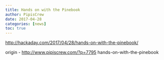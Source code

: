 ```yaml
---
title: Hands on with the Pinebook
author: PipisCrew
date: 2017-04-28
categories: [news]
toc: true
---
```


http://hackaday.com/2017/04/28/hands-on-with-the-pinebook/

origin - http://www.pipiscrew.com/?p=7795 hands-on-with-the-pinebook